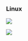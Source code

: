 ### Linux

![](C:\Users\jinyu\Desktop\图片资源\QQ截图20210415145913.png)



![](C:\Users\jinyu\Desktop\图片资源\QQ截图20210415150254.png)